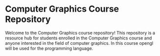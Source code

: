 
# Computer Graphics Course Repository

Welcome to the Computer Graphics course repository! This repository is a resource hub for students enrolled in the Computer Graphics course and anyone interested in the field of computer graphics.
In this course opengl will be used for the programming language.
